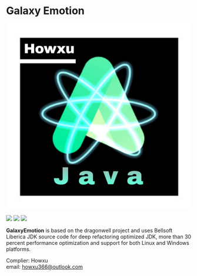 # Galaxy Emotion
![OpenJDK](./icon.png)

![](https://img.shields.io/badge/OpenJDK-CLI-blue) ![](https://img.shields.io/badge/Dragonwell-Alibaba-green) ![](https://img.shields.io/badge/Liberica-bellsoft-blue)

**GalaxyEmotion** is based on the dragonwell project and uses Bellsoft Liberica JDK source code for deep refactoring optimized JDK, more than 30 percent performance optimization and support for both Linux and Windows platforms.  

Complier: Howxu  
email: <howxu366@outlook.com>
